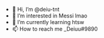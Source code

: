 - 👋 Hi, I’m @deiu-tnt
- 👀 I’m interested in Messi lmao 
- 🌱 I’m currently learning htsw
- 📫 How to reach me _Deiuu#9890

<!---
deiu-tnt/deiu-tnt is a ✨ special ✨ repository because its `README.md` (this file) appears on your GitHub profile.
You can click the Preview link to take a look at your changes.
--->
